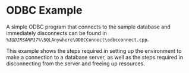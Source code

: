 <!-- loio3bd96df96c5f1014b3fea43ef910b18a -->

# ODBC Example

A simple ODBC program that connects to the sample database and immediately disconnects can be found in <code><i>%IQDIRSAMP17%</i>\SQLAnywhere\ODBCConnect\odbcconnect.cpp</code>.



This example shows the steps required in setting up the environment to make a connection to a database server, as well as the steps required in disconnecting from the server and freeing up resources.

